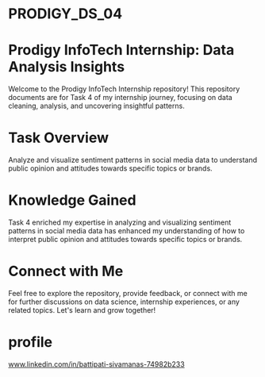 # PRODIGY_DS_04
# Prodigy InfoTech Internship: Data Analysis Insights
Welcome to the Prodigy InfoTech Internship repository! This repository documents are for Task 4 of my internship journey, focusing on data cleaning, analysis, and uncovering insightful patterns.

# Task Overview
Analyze and visualize sentiment patterns in social media data to understand public opinion and attitudes towards specific topics or brands.

# Knowledge Gained
Task 4 enriched my expertise in analyzing and visualizing sentiment patterns in social media data has enhanced my understanding of how to interpret public opinion and attitudes towards specific topics or brands.

# Connect with Me
Feel free to explore the repository, provide feedback, or connect with me for further discussions on data science, internship experiences, or any related topics. Let's learn and grow together!
# profile
www.linkedin.com/in/battipati-sivamanas-74982b233
